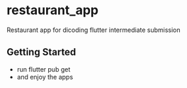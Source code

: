# restaurant_app

Restaurant app for dicoding flutter intermediate submission

## Getting Started

- run flutter pub get
- and enjoy the apps
